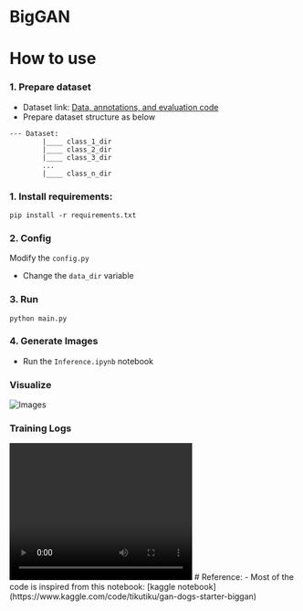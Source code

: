 # BigGAN 

# How to use
### 1. Prepare dataset
- Dataset link: [Data, annotations, and evaluation code](https://www.robots.ox.ac.uk/~vgg/data/fgvc-aircraft/)
- Prepare dataset structure as below 
```
--- Dataset:  
        |____ class_1_dir  
        |____ class_2_dir  
        |____ class_3_dir 
        ...
        |____ class_n_dir
```

### 1. Install requirements:
```
pip install -r requirements.txt
```
### 2. Config   
Modify the `config.py`  
- Change the `data_dir` variable 

### 3. Run
```
python main.py
```
### 4. Generate Images
- Run the `Inference.ipynb` notebook

### Visualize
![Images](assert/airplan.png)

### Training Logs
<video width="320" height="240" controls>
  <source src="assert/training_log.mov" type="video/mp4">
  Your browser does not support the video tag.
</video>
# Reference:
- Most of the code is inspired from this notebook: [kaggle notebook](https://www.kaggle.com/code/tikutiku/gan-dogs-starter-biggan)